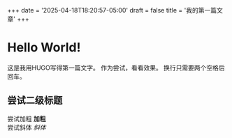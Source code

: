 +++
date = '2025-04-18T18:20:57-05:00'
draft = false
title = '我的第一篇文章'
+++

# Hello World!

这是我用HUGO写得第一篇文字。
作为尝试，看看效果。
换行只需要两个空格后回车。  

## 尝试二级标题

尝试加粗 **加粗**  
尝试斜体 *斜体* 
 
